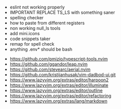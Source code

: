 - eslint not working properly
- IMPORTANT REPLACE TS_LS with something saner
- spelling checker
- how to paste from different registers
- non working null_ls tools
- add mini.icons
- code snippets taker
- remap for spell check
- anything .env\* should be bash

<!-- plugins to install -->

- https://github.com/pmizio/typescript-tools.nvim
- https://github.com/ggandor/leap.nvim
- https://github.com/stevearc/aerial.nvim
- https://github.com/kristijanhusak/vim-dadbod-ui.git
- https://www.lazyvim.org/extras/editor/harpoon2
- https://www.lazyvim.org/extras/editor/illuminate
- https://www.lazyvim.org/extras/editor/outline
- https://www.lazyvim.org/extras/editor/refactoring
- https://www.lazyvim.org/extras/lang/markdown
